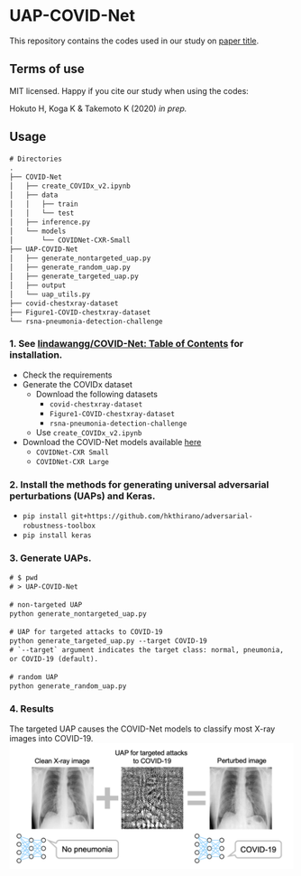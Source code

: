 # UAP-COVID-Net
This repository contains the codes used in our study on [paper title](url).

## Terms of use

MIT licensed. Happy if you cite our study when using the codes:

Hokuto H, Koga K & Takemoto K (2020) *in prep.*

## Usage

```
# Directories
.
├── COVID-Net
│   ├── create_COVIDx_v2.ipynb
│   ├── data
│   │   ├── train
│   │   └── test
│   ├── inference.py
│   └── models
│       └── COVIDNet-CXR-Small
├── UAP-COVID-Net
│   ├── generate_nontargeted_uap.py
│   ├── generate_random_uap.py
│   ├── generate_targeted_uap.py
│   ├── output
│   └── uap_utils.py
├── covid-chestxray-dataset
├── Figure1-COVID-chestxray-dataset
└── rsna-pneumonia-detection-challenge
```

### 1. See [lindawangg/COVID-Net: Table of Contents](https://github.com/lindawangg/COVID-Net#table-of-contents) for installation.
- Check the requirements
- Generate the COVIDx dataset
  - Download the following datasets
    - `covid-chestxray-dataset`
    - `Figure1-COVID-chestxray-dataset`
    - `rsna-pneumonia-detection-challenge`
  - Use `create_COVIDx_v2.ipynb`
- Download the COVID-Net models available [here](https://github.com/lindawangg/COVID-Net/blob/master/docs/models.md)
  - `COVIDNet-CXR Small`
  - `COVIDNet-CXR Large`

### 2. Install the methods for generating universal adversarial perturbations (UAPs) and Keras.
- `pip install git+https://github.com/hkthirano/adversarial-robustness-toolbox`
- `pip install keras`

### 3. Generate UAPs.

```
# $ pwd
# > UAP-COVID-Net

# non-targeted UAP
python generate_nontargeted_uap.py

# UAP for targeted attacks to COVID-19
python generate_targeted_uap.py --target COVID-19
# `--target` argument indicates the target class: normal, pneumonia, or COVID-19 (default).

# random UAP
python generate_random_uap.py
```

### 4. Results
The targeted UAP causes the COVID-Net models to classify most X-ray images into COVID-19.
![result](assets/result.png)